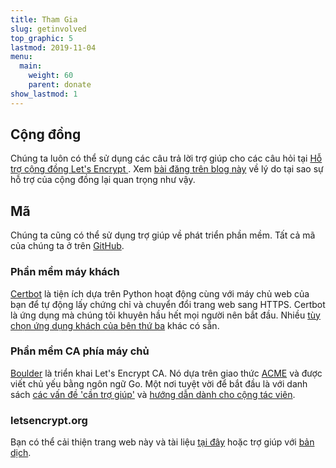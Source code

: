 ```yaml
---
title: Tham Gia
slug: getinvolved
top_graphic: 5
lastmod: 2019-11-04
menu:
  main:
    weight: 60
    parent: donate
show_lastmod: 1
---
```



## Cộng đồng

Chúng ta luôn có thể sử dụng các câu trả lời trợ giúp cho các câu hỏi tại [ Hỗ trợ cộng đồng Let's Encrypt ](https://community.letsencrypt.org/). Xem [bài đăng trên blog này](/2015/08/13/lets-encrypt-community-support.html) về lý do tại sao sự hỗ trợ của cộng đồng lại quan trọng như vậy.

## Mã

Chúng ta cũng có thể sử dụng trợ giúp về phát triển phần mềm. Tất cả mã của chúng ta ở trên [GitHub](https://github.com/letsencrypt/).

### Phần mềm máy khách

[Certbot](https://github.com/certbot/certbot) là tiện ích dựa trên Python hoạt động cùng với máy chủ web của bạn để tự động lấy chứng chỉ và chuyển đổi trang web sang HTTPS. Certbot là ứng dụng mà chúng tôi khuyên hầu hết mọi người nên bắt đầu. Nhiều [tùy chọn ứng dụng khách của bên thứ ba](/docs/client-options) khác có sẵn.

### Phần mềm CA phía máy chủ

[Boulder](https://github.com/letsencrypt/boulder) là triển khai Let's Encrypt CA. Nó dựa trên giao thức [ACME](https://tools.ietf.org/html/rfc8555) và được viết chủ yếu bằng ngôn ngữ Go. Một nơi tuyệt vời để bắt đầu là với danh sách [các vấn đề 'cần trợ giúp'](https://github.com/letsencrypt/boulder/labels/help%20wanted) và [hướng dẫn dành cho cộng tác viên](https://github.com/letsencrypt/boulder/blob/main/docs/CONTRIBUTING.md).

### letsencrypt.org

Bạn có thể cải thiện trang web này và tài liệu [tại đây](https://github.com/letsencrypt/website) hoặc trợ giúp với [bản dịch](https://crowdin.com/project/lets-encrypt-website).

